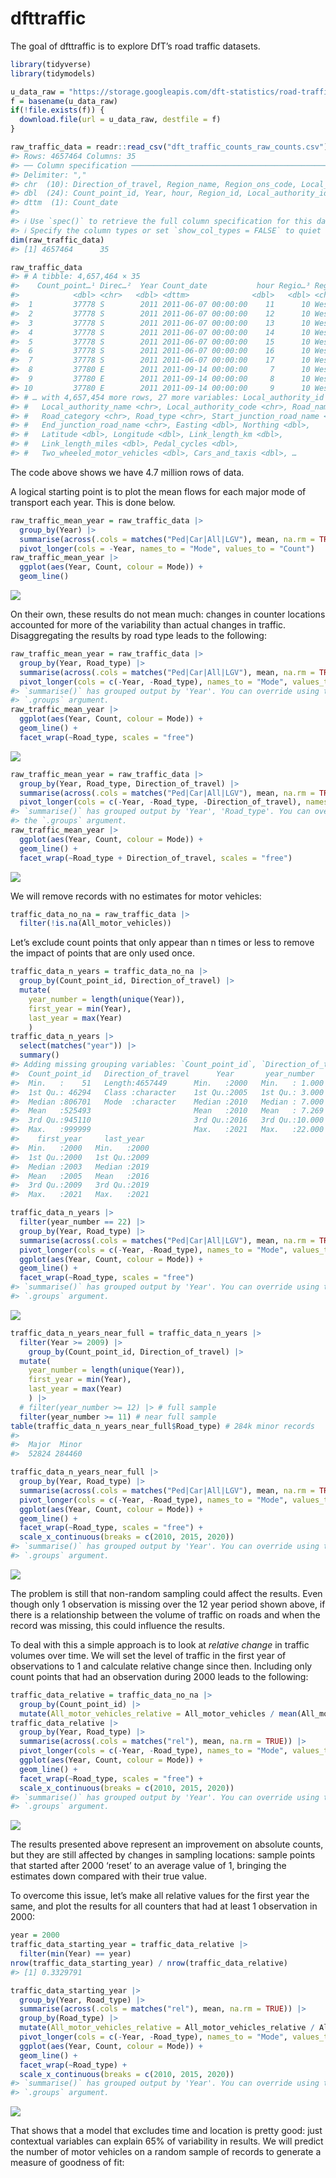 
<!-- README.md is generated from README.Rmd. Please edit that file -->

# dfttraffic

<!-- badges: start -->
<!-- badges: end -->

The goal of dfttraffic is to explore DfT’s road traffic datasets.

``` r
library(tidyverse)
library(tidymodels)
```

``` r
u_data_raw = "https://storage.googleapis.com/dft-statistics/road-traffic/downloads/data-gov-uk/dft_traffic_counts_raw_counts.zip"
f = basename(u_data_raw)
if(!file.exists(f)) {
  download.file(url = u_data_raw, destfile = f)
}
```

``` r
raw_traffic_data = readr::read_csv("dft_traffic_counts_raw_counts.csv")
#> Rows: 4657464 Columns: 35
#> ── Column specification ────────────────────────────────────────────────────────
#> Delimiter: ","
#> chr  (10): Direction_of_travel, Region_name, Region_ons_code, Local_authorit...
#> dbl  (24): Count_point_id, Year, hour, Region_id, Local_authority_id, Eastin...
#> dttm  (1): Count_date
#> 
#> ℹ Use `spec()` to retrieve the full column specification for this data.
#> ℹ Specify the column types or set `show_col_types = FALSE` to quiet this message.
dim(raw_traffic_data)
#> [1] 4657464      35
```

``` r
raw_traffic_data
#> # A tibble: 4,657,464 × 35
#>    Count_point…¹ Direc…²  Year Count_date           hour Regio…³ Regio…⁴ Regio…⁵
#>            <dbl> <chr>   <dbl> <dttm>              <dbl>   <dbl> <chr>   <chr>  
#>  1         37778 S        2011 2011-06-07 00:00:00    11      10 West M… E12000…
#>  2         37778 S        2011 2011-06-07 00:00:00    12      10 West M… E12000…
#>  3         37778 S        2011 2011-06-07 00:00:00    13      10 West M… E12000…
#>  4         37778 S        2011 2011-06-07 00:00:00    14      10 West M… E12000…
#>  5         37778 S        2011 2011-06-07 00:00:00    15      10 West M… E12000…
#>  6         37778 S        2011 2011-06-07 00:00:00    16      10 West M… E12000…
#>  7         37778 S        2011 2011-06-07 00:00:00    17      10 West M… E12000…
#>  8         37780 E        2011 2011-09-14 00:00:00     7      10 West M… E12000…
#>  9         37780 E        2011 2011-09-14 00:00:00     8      10 West M… E12000…
#> 10         37780 E        2011 2011-09-14 00:00:00     9      10 West M… E12000…
#> # … with 4,657,454 more rows, 27 more variables: Local_authority_id <dbl>,
#> #   Local_authority_name <chr>, Local_authority_code <chr>, Road_name <chr>,
#> #   Road_category <chr>, Road_type <chr>, Start_junction_road_name <chr>,
#> #   End_junction_road_name <chr>, Easting <dbl>, Northing <dbl>,
#> #   Latitude <dbl>, Longitude <dbl>, Link_length_km <dbl>,
#> #   Link_length_miles <dbl>, Pedal_cycles <dbl>,
#> #   Two_wheeled_motor_vehicles <dbl>, Cars_and_taxis <dbl>, …
```

The code above shows we have 4.7 million rows of data.

A logical starting point is to plot the mean flows for each major mode
of transport each year. This is done below.

``` r
raw_traffic_mean_year = raw_traffic_data |>
  group_by(Year) |> 
  summarise(across(.cols = matches("Ped|Car|All|LGV"), mean, na.rm = TRUE)) |> 
  pivot_longer(cols = -Year, names_to = "Mode", values_to = "Count")
raw_traffic_mean_year |> 
  ggplot(aes(Year, Count, colour = Mode)) +
  geom_line()
```

![](README_files/figure-gfm/unnamed-chunk-5-1.png)<!-- -->

On their own, these results do not mean much: changes in counter
locations accounted for more of the variability than actual changes in
traffic. Disaggregating the results by road type leads to the following:

``` r
raw_traffic_mean_year = raw_traffic_data |>
  group_by(Year, Road_type) |> 
  summarise(across(.cols = matches("Ped|Car|All|LGV"), mean, na.rm = TRUE)) |> 
  pivot_longer(cols = c(-Year, -Road_type), names_to = "Mode", values_to = "Count")
#> `summarise()` has grouped output by 'Year'. You can override using the
#> `.groups` argument.
raw_traffic_mean_year |> 
  ggplot(aes(Year, Count, colour = Mode)) +
  geom_line() +
  facet_wrap(~Road_type, scales = "free")
```

![](README_files/figure-gfm/unnamed-chunk-6-1.png)<!-- -->

``` r
raw_traffic_mean_year = raw_traffic_data |>
  group_by(Year, Road_type, Direction_of_travel) |> 
  summarise(across(.cols = matches("Ped|Car|All|LGV"), mean, na.rm = TRUE)) |> 
  pivot_longer(cols = c(-Year, -Road_type, -Direction_of_travel), names_to = "Mode", values_to = "Count")
#> `summarise()` has grouped output by 'Year', 'Road_type'. You can override using
#> the `.groups` argument.
raw_traffic_mean_year |> 
  ggplot(aes(Year, Count, colour = Mode)) +
  geom_line() +
  facet_wrap(~Road_type + Direction_of_travel, scales = "free")
```

![](README_files/figure-gfm/unnamed-chunk-7-1.png)<!-- -->

We will remove records with no estimates for motor vehicles:

``` r
traffic_data_no_na = raw_traffic_data |> 
  filter(!is.na(All_motor_vehicles))
```

Let’s exclude count points that only appear than n times or less to
remove the impact of points that are only used once.

``` r
traffic_data_n_years = traffic_data_no_na |> 
  group_by(Count_point_id, Direction_of_travel) |> 
  mutate(
    year_number = length(unique(Year)),
    first_year = min(Year),
    last_year = max(Year)
    )
traffic_data_n_years |> 
  select(matches("year")) |> 
  summary()
#> Adding missing grouping variables: `Count_point_id`, `Direction_of_travel`
#>  Count_point_id   Direction_of_travel      Year       year_number    
#>  Min.   :    51   Length:4657449      Min.   :2000   Min.   : 1.000  
#>  1st Qu.: 46294   Class :character    1st Qu.:2005   1st Qu.: 3.000  
#>  Median :806701   Mode  :character    Median :2010   Median : 7.000  
#>  Mean   :525493                       Mean   :2010   Mean   : 7.269  
#>  3rd Qu.:945110                       3rd Qu.:2016   3rd Qu.:10.000  
#>  Max.   :999999                       Max.   :2021   Max.   :22.000  
#>    first_year     last_year   
#>  Min.   :2000   Min.   :2000  
#>  1st Qu.:2000   1st Qu.:2009  
#>  Median :2003   Median :2019  
#>  Mean   :2005   Mean   :2016  
#>  3rd Qu.:2009   3rd Qu.:2019  
#>  Max.   :2021   Max.   :2021
```

``` r
traffic_data_n_years |> 
  filter(year_number == 22) |> 
  group_by(Year, Road_type) |> 
  summarise(across(.cols = matches("Ped|Car|All|LGV"), mean, na.rm = TRUE)) |> 
  pivot_longer(cols = c(-Year, -Road_type), names_to = "Mode", values_to = "Count") |> 
  ggplot(aes(Year, Count, colour = Mode)) +
  geom_line() +
  facet_wrap(~Road_type, scales = "free")
#> `summarise()` has grouped output by 'Year'. You can override using the
#> `.groups` argument.
```

![](README_files/figure-gfm/unnamed-chunk-10-1.png)<!-- -->

``` r
traffic_data_n_years_near_full = traffic_data_n_years |> 
  filter(Year >= 2009) |> 
    group_by(Count_point_id, Direction_of_travel) |> 
  mutate(
    year_number = length(unique(Year)),
    first_year = min(Year),
    last_year = max(Year)
    ) |> 
  # filter(year_number >= 12) |> # full sample
  filter(year_number >= 11) # near full sample
table(traffic_data_n_years_near_full$Road_type) # 284k minor records
#> 
#>  Major  Minor 
#>  52824 284460

traffic_data_n_years_near_full |> 
  group_by(Year, Road_type) |> 
  summarise(across(.cols = matches("Ped|Car|All|LGV"), mean, na.rm = TRUE)) |> 
  pivot_longer(cols = c(-Year, -Road_type), names_to = "Mode", values_to = "Count") |> 
  ggplot(aes(Year, Count, colour = Mode)) +
  geom_line() +
  facet_wrap(~Road_type, scales = "free") +
  scale_x_continuous(breaks = c(2010, 2015, 2020))
#> `summarise()` has grouped output by 'Year'. You can override using the
#> `.groups` argument.
```

![](README_files/figure-gfm/unnamed-chunk-11-1.png)<!-- -->

The problem is still that non-random sampling could affect the results.
Even though only 1 observation is missing over the 12 year period shown
above, if there is a relationship between the volume of traffic on roads
and when the record was missing, this could influence the results.

To deal with this a simple approach is to look at *relative change* in
traffic volumes over time. We will set the level of traffic in the first
year of observations to 1 and calculate relative change since then.
Including only count points that had an observation during 2000 leads to
the following:

``` r
traffic_data_relative = traffic_data_no_na |> 
  group_by(Count_point_id) |> 
  mutate(All_motor_vehicles_relative = All_motor_vehicles / mean(All_motor_vehicles))
traffic_data_relative |> 
  group_by(Year, Road_type) |> 
  summarise(across(.cols = matches("rel"), mean, na.rm = TRUE)) |> 
  pivot_longer(cols = c(-Year, -Road_type), names_to = "Mode", values_to = "Count") |> 
  ggplot(aes(Year, Count, colour = Mode)) +
  geom_line() +
  facet_wrap(~Road_type, scales = "free") +
  scale_x_continuous(breaks = c(2010, 2015, 2020))
#> `summarise()` has grouped output by 'Year'. You can override using the
#> `.groups` argument.
```

![](README_files/figure-gfm/unnamed-chunk-12-1.png)<!-- -->

The results presented above represent an improvement on absolute counts,
but they are still affected by changes in sampling locations: sample
points that started after 2000 ‘reset’ to an average value of 1,
bringing the estimates down compared with their true value.

To overcome this issue, let’s make all relative values for the first
year the same, and plot the results for all counters that had at least 1
observation in 2000:

``` r
year = 2000
traffic_data_starting_year = traffic_data_relative |> 
  filter(min(Year) == year)
nrow(traffic_data_starting_year) / nrow(traffic_data_relative)
#> [1] 0.3329791

traffic_data_starting_year |> 
  group_by(Year, Road_type) |> 
  summarise(across(.cols = matches("rel"), mean, na.rm = TRUE)) |> 
  group_by(Road_type) |> 
  mutate(All_motor_vehicles_relative = All_motor_vehicles_relative / All_motor_vehicles_relative[1]) |> 
  pivot_longer(cols = c(-Year, -Road_type), names_to = "Mode", values_to = "Count") |> 
  ggplot(aes(Year, Count, colour = Mode)) +
  geom_line() +
  facet_wrap(~Road_type) +
  scale_x_continuous(breaks = c(2010, 2015, 2020))
#> `summarise()` has grouped output by 'Year'. You can override using the
#> `.groups` argument.
```

![](README_files/figure-gfm/unnamed-chunk-13-1.png)<!-- -->

<!-- Bayesian estimate of change in traffic over time https://journal.r-project.org/archive/2018/RJ-2018-017/RJ-2018-017.pdf -->
<!-- Given the variability in site locations, it makes sense to compare change in traffic levels against predictions that exclude time. -->
<!-- Let's do this for all motor vehicles first, with [{tidymodels}](https://www.tidymodels.org/learn/models/parsnip-ranger-glmnet/) providing an interface to the {ranger} package: -->

That shows that a model that excludes time and location is pretty good:
just contextual variables can explain 65% of variability in results. We
will predict the number of motor vehicles on a random sample of records
to generate a measure of goodness of fit:
